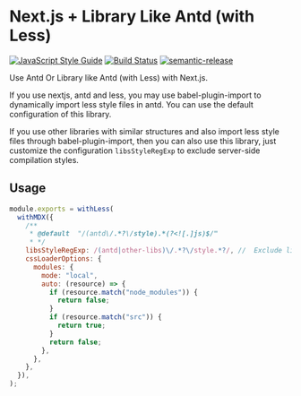 # Next.js + Library Like Antd (with Less)

<!--
[![Build Status][build-img]][build-url]
-->
[![JavaScript Style Guide](https://cdn.rawgit.com/standard/standard/master/badge.svg)](https://github.com/standard/standard) 
[![Build Status](https://travis-ci.com/mengfei0053/next-plugin-less.svg?branch=release)](https://travis-ci.com/mengfei0053/next-plugin-less) [![semantic-release](https://img.shields.io/badge/%20%20%F0%9F%93%A6%F0%9F%9A%80-semantic--release-e10079.svg)](https://github.com/semantic-release/semantic-release)




Use Antd Or Library like Antd (with Less) with Next.js. 


If you use nextjs, antd and less, you may use babel-plugin-import to dynamically import less style files in antd. You can use the default configuration of this library.

If you use other libraries with similar structures and also import less style files through babel-plugin-import, then you can also use this library, just customize the configuration `libsStyleRegExp` to exclude server-side compilation styles.


## Usage

```js
module.exports = withLess(
  withMDX({
    /**
     * @default  "/(antd\/.*?\/style).*(?<![.]js)$/"
     * */  
    libsStyleRegExp: /(antd|other-libs)\/.*?\/style.*?/, //  Exclude libs style when compiling server
    cssLoaderOptions: {
      modules: {
        mode: "local",
        auto: (resource) => {
          if (resource.match("node_modules")) {
            return false;
          }
          if (resource.match("src")) {
            return true;
          }
          return false;
        },
      },
    },
  }),
);

```
